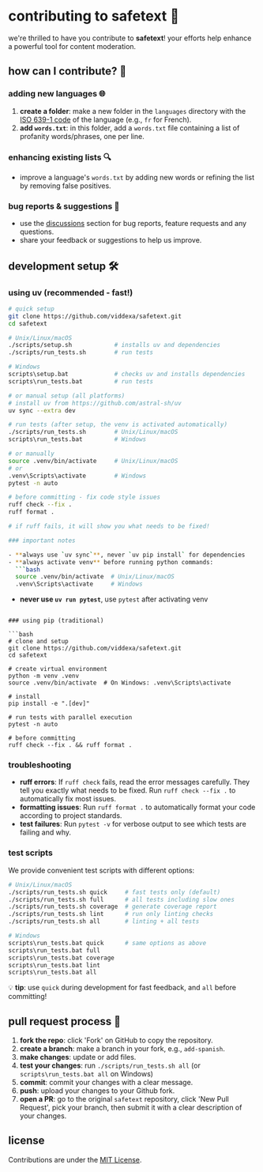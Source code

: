 # contributing to safetext 🚀

we're thrilled to have you contribute to **safetext**! your efforts help enhance a powerful tool for content moderation.

## how can I contribute? 🤝

### adding new languages 🌐

1. **create a folder**: make a new folder in the `languages` directory with the [ISO 639-1 code](https://en.wikipedia.org/wiki/List_of_ISO_639-1_codes#) of the language (e.g., `fr` for French).
1. **add `words.txt`**: in this folder, add a `words.txt` file containing a list of profanity words/phrases, one per line.

### enhancing existing lists 🔍

- improve a language's `words.txt` by adding new words or refining the list by removing false positives.

### bug reports & suggestions 🐛

- use the [discussions](https://github.com/viddexa/safetext/discussions) section for bug reports, feature requests and any questions.
- share your feedback or suggestions to help us improve.

## development setup 🛠️

### using uv (recommended - fast!)

```bash
# quick setup
git clone https://github.com/viddexa/safetext.git
cd safetext

# Unix/Linux/macOS
./scripts/setup.sh            # installs uv and dependencies
./scripts/run_tests.sh        # run tests

# Windows
scripts\setup.bat             # checks uv and installs dependencies  
scripts\run_tests.bat         # run tests

# or manual setup (all platforms)
# install uv from https://github.com/astral-sh/uv
uv sync --extra dev

# run tests (after setup, the venv is activated automatically)
./scripts/run_tests.sh        # Unix/Linux/macOS  
scripts\run_tests.bat         # Windows

# or manually
source .venv/bin/activate     # Unix/Linux/macOS
# or
.venv\Scripts\activate        # Windows
pytest -n auto

# before committing - fix code style issues
ruff check --fix .
ruff format .

# if ruff fails, it will show you what needs to be fixed!

### important notes

- **always use `uv sync`**, never `uv pip install` for dependencies
- **always activate venv** before running python commands:
  ```bash
  source .venv/bin/activate  # Unix/Linux/macOS
  .venv\Scripts\activate     # Windows
  ```
- **never use `uv run pytest`**, use `pytest` after activating venv
```

### using pip (traditional)

```bash
# clone and setup
git clone https://github.com/viddexa/safetext.git
cd safetext

# create virtual environment
python -m venv .venv
source .venv/bin/activate  # On Windows: .venv\Scripts\activate

# install
pip install -e ".[dev]"

# run tests with parallel execution
pytest -n auto

# before committing
ruff check --fix . && ruff format .
```

### troubleshooting

- **ruff errors**: If `ruff check` fails, read the error messages carefully. They tell you exactly what needs to be fixed. Run `ruff check --fix .` to automatically fix most issues.
- **formatting issues**: Run `ruff format .` to automatically format your code according to project standards.
- **test failures**: Run `pytest -v` for verbose output to see which tests are failing and why.

### test scripts

We provide convenient test scripts with different options:

```bash
# Unix/Linux/macOS
./scripts/run_tests.sh quick     # fast tests only (default)
./scripts/run_tests.sh full      # all tests including slow ones
./scripts/run_tests.sh coverage  # generate coverage report
./scripts/run_tests.sh lint      # run only linting checks
./scripts/run_tests.sh all       # linting + all tests

# Windows
scripts\run_tests.bat quick      # same options as above
scripts\run_tests.bat full
scripts\run_tests.bat coverage
scripts\run_tests.bat lint
scripts\run_tests.bat all
```

💡 **tip**: use `quick` during development for fast feedback, and `all` before committing!

## pull request process 📝

1. **fork the repo**: click 'Fork' on GitHub to copy the repository.
1. **create a branch**: make a branch in your fork, e.g., `add-spanish`.
1. **make changes**: update or add files.
1. **test your changes**: run `./scripts/run_tests.sh all` (or `scripts\run_tests.bat all` on Windows)
1. **commit**: commit your changes with a clear message.
1. **push**: upload your changes to your Github fork.
1. **open a PR**: go to the original `safetext` repository, click 'New Pull Request', pick your branch, then submit it with a clear description of your changes.

## license

Contributions are under the [MIT License](LICENSE).